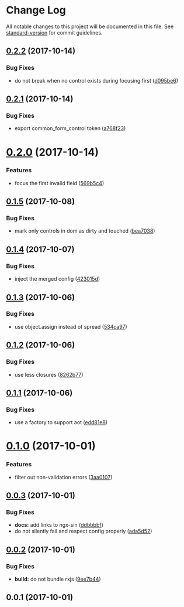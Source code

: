 # Change Log

All notable changes to this project will be documented in this file. See [standard-version](https://github.com/conventional-changelog/standard-version) for commit guidelines.

<a name="0.2.2"></a>
## [0.2.2](https://github.com/lazarljubenovic/ngx-common-forms/compare/v0.2.1...v0.2.2) (2017-10-14)


### Bug Fixes

* do not break when no control exists during focusing first ([d095be6](https://github.com/lazarljubenovic/ngx-common-forms/commit/d095be6))



<a name="0.2.1"></a>
## [0.2.1](https://github.com/lazarljubenovic/ngx-common-forms/compare/v0.2.0...v0.2.1) (2017-10-14)


### Bug Fixes

* export common_form_control token ([a768f23](https://github.com/lazarljubenovic/ngx-common-forms/commit/a768f23))



<a name="0.2.0"></a>
# [0.2.0](https://github.com/lazarljubenovic/ngx-common-forms/compare/v0.1.5...v0.2.0) (2017-10-14)


### Features

* focus the first invalid field ([569b5c4](https://github.com/lazarljubenovic/ngx-common-forms/commit/569b5c4))



<a name="0.1.5"></a>
## [0.1.5](https://github.com/lazarljubenovic/ngx-common-forms/compare/v0.1.4...v0.1.5) (2017-10-08)


### Bug Fixes

* mark only controls in dom as dirty and touched ([bea7038](https://github.com/lazarljubenovic/ngx-common-forms/commit/bea7038))



<a name="0.1.4"></a>
## [0.1.4](https://github.com/lazarljubenovic/ngx-common-forms/compare/v0.1.3...v0.1.4) (2017-10-07)


### Bug Fixes

* inject the merged config ([423015d](https://github.com/lazarljubenovic/ngx-common-forms/commit/423015d))



<a name="0.1.3"></a>
## [0.1.3](https://github.com/lazarljubenovic/ngx-common-forms/compare/v0.1.2...v0.1.3) (2017-10-06)


### Bug Fixes

* use object.assign instead of spread ([534ca97](https://github.com/lazarljubenovic/ngx-common-forms/commit/534ca97))



<a name="0.1.2"></a>
## [0.1.2](https://github.com/lazarljubenovic/ngx-common-forms/compare/v0.1.1...v0.1.2) (2017-10-06)


### Bug Fixes

* use less closures ([8262b77](https://github.com/lazarljubenovic/ngx-common-forms/commit/8262b77))



<a name="0.1.1"></a>
## [0.1.1](https://github.com/lazarljubenovic/ngx-common-forms/compare/v0.1.0...v0.1.1) (2017-10-06)


### Bug Fixes

* use a factory to support aot ([edd81e8](https://github.com/lazarljubenovic/ngx-common-forms/commit/edd81e8))



<a name="0.1.0"></a>
# [0.1.0](https://github.com/lazarljubenovic/ngx-common-forms/compare/v0.0.3...v0.1.0) (2017-10-01)


### Features

* filter out non-validation errors ([3aa0107](https://github.com/lazarljubenovic/ngx-common-forms/commit/3aa0107))



<a name="0.0.3"></a>
## [0.0.3](https://github.com/lazarljubenovic/ngx-common-forms/compare/v0.0.2...v0.0.3) (2017-10-01)


### Bug Fixes

* **docs:** add links to ngx-sin ([ddbbbbf](https://github.com/lazarljubenovic/ngx-common-forms/commit/ddbbbbf))
* do not silently fail and respect config properly ([ada5d52](https://github.com/lazarljubenovic/ngx-common-forms/commit/ada5d52))



<a name="0.0.2"></a>
## [0.0.2](https://github.com/lazarljubenovic/ngx-common-forms/compare/v0.0.1...v0.0.2) (2017-10-01)


### Bug Fixes

* **build:** do not bundle rxjs ([9ee7b44](https://github.com/lazarljubenovic/ngx-common-forms/commit/9ee7b44))



<a name="0.0.1"></a>
## 0.0.1 (2017-10-01)

